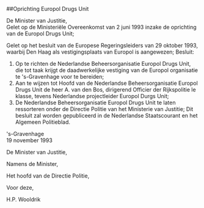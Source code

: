 <meta http-equiv='Content-Type' content='text/html; charset=utf-8' />

##Oprichting Europol Drugs Unit 

De Minister van Justitie,  
Gelet op de Ministeriële Overeenkomst van 2 juni 1993 inzake de oprichting van de Europol Drugs Unit;

Gelet op het besluit van de Europese Regeringsleiders van 29 oktober 1993, waarbij Den Haag als vestigingsplaats van Europol is aangewezen;
Besluit:      
1.  Op te richten de Nederlandse Beheersorganisatie Europol Drugs Unit, die tot taak krijgt de daadwerkelijke vestiging van de Europol organisatie te 's-Gravenhage voor te bereiden;   
2.  Aan te wijzen tot Hoofd van de Nederlandse Beheersorganisatie Europol Drugs Unit de heer A. van den Bos, dirigerend Officier der Rijkspolitie le klasse, tevens Nederlandse projectleider Europol Durgs Unit;   
3.  De Nederlandse Beheersorganisatie Europol Drugs Unit te laten ressorteren onder de Directie Politie van het Ministerie van Justitie;  Dit besluit zal worden gepubliceerd in de Nederlandse Staatscourant en het Algemeen Politieblad.      

's-Gravenhage  
19 november 1993    

De 
Minister van Justitie,  

Namens de Minister, 

Het 
hoofd van de Directie Politie, 

Voor deze, 

H.P.  Wooldrik     
